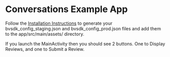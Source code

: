# Conversations Example App

Follow the [Installation Instructions](https://bazaarvoice.github.io/bv-android-sdk/installation.html#configure-bvsdk)
to generate your bvsdk_config_staging.json and bvsdk_config_prod.json files and add them to the 
app/src/main/assets/ directory.

If you launch the MainActivity then you should see 2 buttons. One to Display Reviews, and one 
to Submit a Review.



